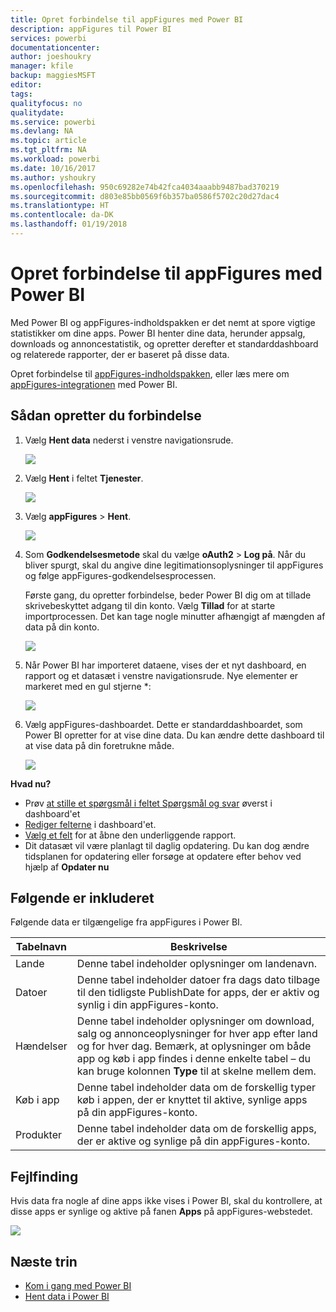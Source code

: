 ```yaml
---
title: Opret forbindelse til appFigures med Power BI
description: appFigures til Power BI
services: powerbi
documentationcenter: 
author: joeshoukry
manager: kfile
backup: maggiesMSFT
editor: 
tags: 
qualityfocus: no
qualitydate: 
ms.service: powerbi
ms.devlang: NA
ms.topic: article
ms.tgt_pltfrm: NA
ms.workload: powerbi
ms.date: 10/16/2017
ms.author: yshoukry
ms.openlocfilehash: 950c69282e74b42fca4034aaabb9487bad370219
ms.sourcegitcommit: d803e85bb0569f6b357ba0586f5702c20d27dac4
ms.translationtype: HT
ms.contentlocale: da-DK
ms.lasthandoff: 01/19/2018
---
```

# <a name="connect-to-appfigures-with-power-bi"></a>Opret forbindelse til appFigures med Power BI
Med Power BI og appFigures-indholdspakken er det nemt at spore vigtige statistikker om dine apps. Power BI henter dine data, herunder appsalg, downloads og annoncestatistik, og opretter derefter et standarddashboard og relaterede rapporter, der er baseret på disse data.

Opret forbindelse til [appFigures-indholdspakken](https://app.powerbi.com/getdata/services/appfigures), eller læs mere om [appFigures-integrationen](https://powerbi.microsoft.com/integrations/appfigures) med Power BI.

## <a name="how-to-connect"></a>Sådan opretter du forbindelse
1. Vælg **Hent data** nederst i venstre navigationsrude.
   
   ![](media/service-connect-to-appfigures/pbi_getdata.png)
2. Vælg **Hent** i feltet **Tjenester**.
   
   ![](media/service-connect-to-appfigures/pbi_getservices.png)
3. Vælg **appFigures** \>  **Hent**.
   
   ![](media/service-connect-to-appfigures/appfigures.png)
4. Som **Godkendelsesmetode** skal du vælge **oAuth2** \> **Log på**. Når du bliver spurgt, skal du angive dine legitimationsoplysninger til appFigures og følge appFigures-godkendelsesprocessen.
   
   Første gang, du opretter forbindelse, beder Power BI dig om at tillade skrivebeskyttet adgang til din konto. Vælg **Tillad** for at starte importprocessen. Det kan tage nogle minutter afhængigt af mængden af data på din konto.
   
   ![](media/service-connect-to-appfigures/appfiguresdoc_06.png)
5. Når Power BI har importeret dataene, vises der et nyt dashboard, en rapport og et datasæt i venstre navigationsrude. Nye elementer er markeret med en gul stjerne \*:
   
    ![](media/service-connect-to-appfigures/pbi_appfigures3.png)
6. Vælg appFigures-dashboardet. Dette er standarddashboardet, som Power BI opretter for at vise dine data. Du kan ændre dette dashboard til at vise data på din foretrukne måde.
   
    ![](media/service-connect-to-appfigures/appfiguresdoc_01.png)

**Hvad nu?**

* Prøv [at stille et spørgsmål i feltet Spørgsmål og svar](power-bi-q-and-a.md) øverst i dashboard'et
* [Rediger felterne](service-dashboard-edit-tile.md) i dashboard'et.
* [Vælg et felt](service-dashboard-tiles.md) for at åbne den underliggende rapport.
* Dit datasæt vil være planlagt til daglig opdatering. Du kan dog ændre tidsplanen for opdatering eller forsøge at opdatere efter behov ved hjælp af **Opdater nu**

## <a name="whats-included"></a>Følgende er inkluderet
Følgende data er tilgængelige fra appFigures i Power BI.

| **Tabelnavn** | **Beskrivelse** |
| --- | --- |
| Lande |Denne tabel indeholder oplysninger om landenavn. |
| Datoer |Denne tabel indeholder datoer fra dags dato tilbage til den tidligste PublishDate for apps, der er aktiv og synlig i din appFigures-konto. |
| Hændelser |Denne tabel indeholder oplysninger om download, salg og annonceoplysninger for hver app efter land og for hver dag. Bemærk, at oplysninger om både app og køb i app findes i denne enkelte tabel – du kan bruge kolonnen <strong>Type</strong> til at skelne mellem dem. |
| Køb i app |Denne tabel indeholder data om de forskellig typer køb i appen, der er knyttet til aktive, synlige apps på din appFigures-konto. |
| Produkter |Denne tabel indeholder data om de forskellig apps, der er aktive og synlige på din appFigures-konto. |

## <a name="troubleshooting"></a>Fejlfinding
Hvis data fra nogle af dine apps ikke vises i Power BI, skal du kontrollere, at disse apps er synlige og aktive på fanen **Apps** på appFigures-webstedet.

![](media/service-connect-to-appfigures/appfiguresdoc_11.png)

## <a name="next-steps"></a>Næste trin
* [Kom i gang med Power BI](service-get-started.md)
* [Hent data i Power BI](service-get-data.md)

